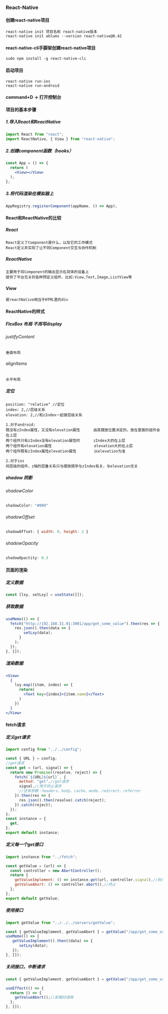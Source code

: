 ### React-Native
#### 创建react-native项目
~~~~
react-native init 项目名称 react-native版本
react-native init ablums --version react-native@0.42
~~~~
#### react-native-cli手脚架创建react-native项目
~~~~
sudo npm install -g react-native-cli
~~~~
#### 启动项目
~~~~
react-native run-ios
react-native run-android
~~~~
#### command+D -> 打开控制台
#### 项目的基本步骤
##### 1.导入React和ReactNative
~~~~jsx
import React from "react";
import ReactNative, { View } from "react-native";
~~~~
##### 2.创建component函数（hooks）
~~~~jsx
const App = () => {
  return (
    <View></View>
  );
};
~~~~
##### 3.将代码渲染在模拟器上
~~~~javascript
AppRegistry.registerComponent(appName, () => App);
~~~~
#### React和ReactNative的比较
##### React
~~~~
React定义了Component是什么，以及它的工作模式
React定义并实现了让不同Component交互与协作机制
~~~~
##### ReactNative
~~~~
主要用于将Component的输出显示在具体的设备上
提供了平台无关的各种预定义组件，比如:View,Text,Image,ListView等
~~~~
#### View 
~~~~
是reactNative相当于HTML里的div
~~~~
#### ReactNative的样式
##### FlexBox 布局 不用写display
###### justifyContent
~~~~
垂直布局
~~~~
###### alignItems
~~~~
水平布局
~~~~
##### 定位
~~~~
position: "relative" //定位
index: 2,//层级关系
elevation: 2,//和zIndex一起做层级关系

1.对于android:
既没有zIndex属性，又没有elevation属性      由其摆放位置决定的，放在里面的组件会在上层
两个组件只有zIndex没有elevation属性时      zIndex大的在上层
两个组件有elevation属性                   elevation大的在上层
两个组件既有zIndex属性elevation属性        以elevation为准

2.对于ios
同层级的组件，z轴的层叠关系只与摆放顺序与zIndex有关，与elevation无关
~~~~
##### shadow 阴影
###### shadowColor
~~~~jsx
shadowColor: "#000"
~~~~
###### shadowOffset
~~~~jsx
shadowOffset: { width: 0, height: 2 }
~~~~
###### shadowOpacity
~~~~jsx
shadowOpactity: 0.3
~~~~

#### 页面的渲染
##### 定义数据
~~~~jsx
const [lxy, setLxy] = useState([]);
~~~~
##### 获取数据
~~~~jsx
useMemo(() => {
  fetch("http://192.168.31.91:3001/app/get_some_value").then(res => {
    res.json().then(data => {
        setLxy(data);
      }
    );
  });
}, []);
~~~~
##### 渲染数据
~~~~jsx
<View>
  {
    lxy.map((item, index) => {
      return(
        <Text key={index}>{item.name}</Text>
      )
    })
  }
</View>
~~~~

#### fetch请求
##### 定义get请求
~~~~jsx
import config from "../../config";

const { URL } = config;
//get请求
const get = (url, signal) => {
  return new Promise((resolve, reject) => {
    fetch(`${URL}${url}`, {
      method: "get",//get请求
      signal,//用于终止请求
      //还有参数：headers、body、cache、mode、redirect、referrer
    }).then(res => {
      res.json().then(resolve).catch(reject);
    }).catch(reject);
  });
};
const instance = {
  get,
};
export default instance;
~~~~
##### 定义每一个get接口
~~~~jsx
import instance from "../fetch";

const getValue = (url) => {
  const controller = new AbortController();
  return {
    getValueImplement: () => instance.get(url, controller.signal),//执行
    getValueAbort: () => controller.abort(),//终止
  };
};
export default getValue;
~~~~
##### 使用接口
~~~~jsx
import getValue from "../../../servers/getValue";

const { getValueImplement, getValueAbort } = getValue("/app/get_some_value");//先结构出来
useMemo(() => {
   getValueImplement().then((data) => {
      setLxy(data);
   });
}, []);

~~~~
##### 关闭接口，中断请求
~~~~jsx
const { getValueImplement, getValueAbort } = getValue("/app/get_some_value");

useEffect(() => {
  return () => {
    getValueAbort();//卸载时调用
  };
}, []);
~~~~